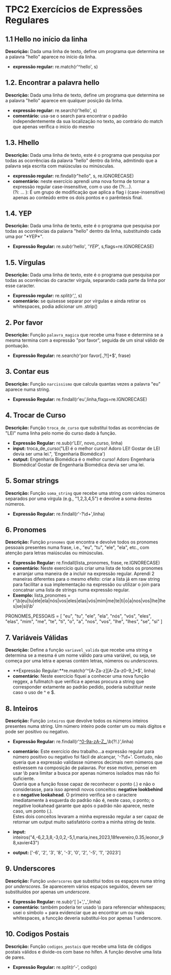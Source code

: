 
# TPC2 Exercícios de Expressões Regulares

## 1.1 Hello no início da linha 
**Descrição:** Dada uma linha de texto, define um programa que determina se a palavra "hello" aparece no início da linha.  
- **expressão regular:** re.match(r'^hello', s)

## 1.2. Encontrar a palavra hello 
**Descrição:** Dada uma linha de texto, define um programa que determina se a palavra "hello" aparece em qualquer posição da linha.  
- **expressão regular:** re.search(r'hello', s)  
- **comentário:** usa-se o search para encontrar o padrão independentemente da sua localização no texto, ao contrário do match que apenas verifica o início do mesmo

## 1.3. Hhello
**Descrição:** Dada uma linha de texto, este é o programa que pesquisa por todas as ocorrências da palavra "hello" dentro da linha, admitindo que a palavra seja escrita com maiúsculas ou minúsculas.  
- **expressão regular:** re.findall(r"hello", s, re.IGNORECASE)  
- **comentário:** neste exercício aprendi uma nova forma de tornar a expressão regular case-insensitive, com o uso de (?i:...).  
(?i: ... ): É um grupo de modificação que aplica a flag i (case-insensitive) apenas ao conteúdo entre os dois pontos e o parêntesis final.


## 1.4. YEP 
**Descrição:** Dada uma linha de texto, este é o programa que pesquisa por todas as ocorrências da palavra "hello" dentro da linha, substituindo cada uma por "\*YEP\*".  
- **Expressão Regular:** re.sub(r'hello', '*YEP*', s,flags=re.IGNORECASE) 


## 1.5. Vírgulas  
**Descrição:** Dada uma linha de texto, este é o programa que pesquisa por todas as ocorrências do caracter vírgula, separando cada parte da linha por esse caracter.   
- **Expressão regular:** re.split(r',', s)   
- **comentário:** se quisesse separar por vírgulas e ainda retirar os whitespaces, podia adicionar um .strip()


## 2. Por favor 
**Descrição:** Função `palavra_magica` que recebe uma frase e determina se a mesma termina com a expressão "por favor", seguida de um sinal válido de pontuação.  
- **Expressão Regular:** re.search(r'por favor[\.,?!]+$', frase)

## 3. Contar eus  
**Descrição:** Função `narcissismo` que calcula quantas vezes a palavra "eu" aparece numa string.  
- **Expressão  Regular:** re.findall(r'eu',linha,flags=re.IGNORECASE)


## 4. Trocar de Curso
**Descrição:** Função `troca_de_curso` que substitui todas as ocorrências de "LEI" numa linha pelo nome do curso dado à função.  
- **Expressão Regular:** re.sub(r'LEI', novo_curso, linha)  
- **input:** troca_de_curso("LEI é o melhor curso! Adoro LEI! Gostar de LEI devia ser uma lei.", 'Engenharia Biomédica')  
- **output:** Engenharia Biomédica é o melhor curso! Adoro Engenharia Biomédica! Gostar de Engenharia Biomédica devia ser uma lei.


## 5. Somar strings  
**Descrição:** Função `soma_string` que recebe uma string com vários números separados por uma vírgula (e.g., "1,2,3,4,5") e devolve a soma destes números.   
- **Expressão Regular:** re.findall(r'-?\d+',linha)


## 6. Pronomes
**Descrição:** Função `pronomes` que encontra e devolve todos os pronomes pessoais presentes numa frase, i.e., "eu", "tu", "ele", "ela", etc., com atenção para letras maiúsculas ou minúsculas.  
- **Expressão Regular:** re.findall(lista_pronomes, frase, re.IGNORECASE)  
- **comentário:** Neste exercício quis criar uma lista de todos os pronomes e arranjar uma maneira de a incluir na expressão regular. Aprendi 2 maneiras diferentes para o mesmo efeito: criar a lista já em raw string para facilitar a sua implementação na expressão ou utilizar o join para concatnar uma lista de strings numa expressão regular.  
- **Exemplo:**     lista_pronomes = r'\b(eu|tu|ele|ela|nós|vos|eles|elas|vós|mim|me|te|ti|o|a|nos|vos|lhe|lhes|se|si)\b'  

PRONOMES_PESSOAIS = [
    "eu", "tu", "ele", "ela", "nós", "vós", "eles", "elas", 
    "mim", "me", "te", "ti", "o", "a", "nos", "vos", "lhe", "lhes", "se", "si"
]

## 7. Variáveis Válidas 
**Descrição:** Define a função `variavel_valida` que recebe uma string e determina se a mesma é um nome válido para uma variável, ou seja, se começa por uma letra e apenas contém letras, números ou *underscores*.  
- **Expressão Regular:**re.match(r'^[A-Za-z][A-Za-z0-9_]*$', linha)  
- **comentário:** Neste exercício fiquei a conhecer uma nova função reggex, a fullmatch que verifica e apenas procura a string que corresponder extamente ao padrão pedido, poderia substituir neste caso o uso de ^ e $.

## 8. Inteiros 
**Descrição:** Função `inteiros` que devolve todos os números inteiros presentes numa string. Um número inteiro pode conter um ou mais dígitos e pode ser positivo ou negativo.  
- **Expressão Regular:** re.findall(r'[^0-9a-zA-Z_\.](-?\d+)\b(?!\.)',linha)  
- **comentário:** Este exercício deu trabalho...a expressão regular para número positivo ou negativo foi fácil de alcançar, '-?\d+'.  Contudo, não queria que a expressão validasse números decimais nem números que estivessem na composição de palavras. Por esse motivo, pensei em usar \b para limitar a busca por apenas números isolados mas não foi suficiente.  
Queria que a função fosse capaz de reconhecer o ponto (.) e não o considerasse, para isso aprendi novos conceitos: **negative lookbehind** e o **negative lookahead**. O primeiro verifica se o caractere imediatamente à esquerda do padrão não é, neste caso, o ponto; o negative lookahead garante que após o padrão não aparece, neste caso, um ponto (.).  
Estes dois conceitos levaram a minha expressão regular a ser capaz de retornar um output muito satisfatório contra a minha string de teste.

- **input:** inteiros("4,-6,2,3,8,-3,0,2,-5,1,maria,ines,2023,18fevereiro,0.35,leonor_98,xavier43")  
- **output:** ['-6', '2', '3', '8', '-3', '0', '2', '-5', '1', '2023']

## 9. Underscores 
**Descrição:** Função `underscores` que substitui todos os espaços numa string por *underscores*. Se aparecerem vários espaços seguidos, devem ser substituídos por apenas um *underscore*.  
- **Expressão  Regular:** re.sub(r'[ ]+','_',linha)  
- **comentário:** também poderia ter usado \s para referenciar whitespaces; usei o símbolo + para evidenciar que ao encontrar um ou mais whitespaces, a funcção deveria substituí-los por apenas 1 underscore.

## 10. Codigos Postais
**Descrição:** Função `codigos_postais` que recebe uma lista de códigos postais válidos e divide-os com base no hífen. A função devolve uma lista de pares.  
- **Expressão Regular:** re.split(r'-', codigo)



